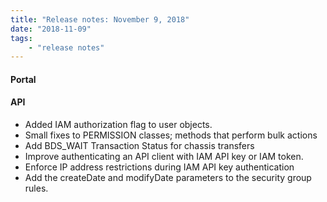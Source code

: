 ```yaml
---
title: "Release notes: November 9, 2018"
date: "2018-11-09"
tags:
    - "release notes"
---
```


#### Portal


#### API

- Added IAM authorization flag to user objects.
- Small fixes to PERMISSION classes; methods that perform bulk actions
- Add BDS_WAIT Transaction Status for chassis transfers
- Improve authenticating an API client with IAM API key or IAM token.
- Enforce IP address restrictions during IAM API key authentication
- Add the createDate and modifyDate parameters to the security group rules.